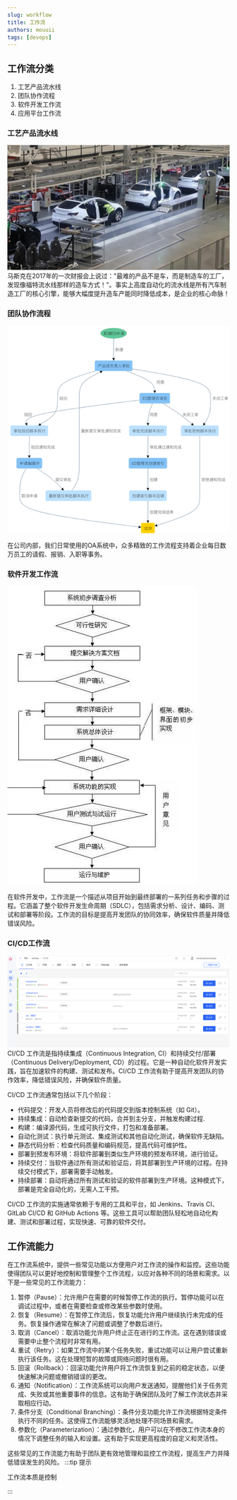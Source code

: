 ```yaml
---
slug: workflow
title: 工作流
authors: mouuii
tags: [devops]
---
```

## 工作流分类
1. 工艺产品流水线
2. 团队协作流程
3. 软件开发工作流
4. 应用平台工作流

### 工艺产品流水线
![](https://raw.githubusercontent.com/mouuii/picture/master/20230425112320.png)
马斯克在2017年的一次财报会上说过："最难的产品不是车，而是制造车的工厂，发现像福特流水线那样的造车方式！"。事实上高度自动化的流水线是所有汽车制造工厂的核心引擎，能够大幅度提升造车产能同时降低成本，是企业的核心命脉！

### 团队协作流程

![](https://raw.githubusercontent.com/mouuii/picture/master/11385343fbf2b211f1c2d1c6508d62310dd78e64.png%40f_auto)

在公司内部，我们日常使用的OA系统中，众多精致的工作流程支持着企业每日数万员工的请假、报销、入职等事务。

### 软件开发工作流
![](https://raw.githubusercontent.com/mouuii/picture/master/u%3D656443859%2C3865013807%26fm%3D253%26fmt%3Dauto%26app%3D138%26f%3DJPEG)

在软件开发中，工作流是一个描述从项目开始到最终部署的一系列任务和步骤的过程。它涵盖了整个软件开发生命周期（SDLC），包括需求分析、设计、编码、测试和部署等阶段。工作流的目标是提高开发团队的协同效率，确保软件质量并降低错误风险。

### CI/CD工作流
![](https://raw.githubusercontent.com/mouuii/picture/master/%E6%88%AA%E5%B1%8F2023-04-23%20%E4%B8%8B%E5%8D%886.14.13.png)
CI/CD 工作流是指持续集成（Continuous Integration, CI）和持续交付/部署（Continuous Delivery/Deployment, CD）的过程。它是一种自动化软件开发实践，旨在加速软件的构建、测试和发布。CI/CD 工作流有助于提高开发团队的协作效率，降低错误风险，并确保软件质量。

CI/CD 工作流通常包括以下几个阶段：

- 代码提交：开发人员将修改后的代码提交到版本控制系统（如 Git）。   
- 持续集成：自动检查新提交的代码，合并到主分支，并触发构建过程.    
- 构建：编译源代码，生成可执行文件，打包和准备部署。  
- 自动化测试：执行单元测试、集成测试和其他自动化测试，确保软件无缺陷。  
- 静态代码分析：检查代码质量和编码规范，提高代码可维护性。  
- 部署到预发布环境：将软件部署到类似生产环境的预发布环境，进行验证。  
- 持续交付：当软件通过所有测试和验证后，将其部署到生产环境的过程。在持续交付模式下，部署需要手动触发。  
- 持续部署：自动将通过所有测试和验证的软件部署到生产环境。这种模式下，部署是完全自动化的，无需人工干预。 

CI/CD 工作流的实施通常依赖于专用的工具和平台，如 Jenkins、Travis CI、GitLab CI/CD 和 GitHub Actions 等。这些工具可以帮助团队轻松地自动化构建、测试和部署过程，实现快速、可靠的软件交付。


## 工作流能力

在工作流系统中，提供一些常见功能以方便用户对工作流的操作和监控。这些功能使得团队可以更好地控制和管理整个工作流程，以应对各种不同的场景和需求。以下是一些常见的工作流能力：

1. 暂停（Pause）：允许用户在需要的时候暂停工作流的执行。暂停功能可以在调试过程中，或者在需要检查或修改某些参数时使用。
2. 恢复（Resume）：在暂停工作流后，恢复功能允许用户继续执行未完成的任务。恢复操作通常在解决了问题或调整了参数后进行。
3. 取消（Cancel）：取消功能允许用户终止正在进行的工作流。这在遇到错误或需要中止整个流程时非常有用。
4. 重试（Retry）：如果工作流中的某个任务失败，重试功能可以让用户尝试重新执行该任务。这在处理短暂的故障或网络问题时很有用。
5. 回滚（Rollback）：回滚功能允许用户将工作流恢复到之前的稳定状态，以便快速解决问题或撤销错误的更改。
6. 通知（Notification）：工作流系统可以向用户发送通知，提醒他们关于任务完成、失败或其他重要事件的信息。这有助于确保团队及时了解工作流状态并采取相应行动。
7. 条件分支（Conditional Branching）：条件分支功能允许工作流根据特定条件执行不同的任务。这使得工作流能够灵活地处理不同场景和需求。
8. 参数化（Parameterization）：通过参数化，用户可以在不修改工作流本身的情况下调整任务的输入和设置。这有助于实现更高程度的自定义和灵活性。

这些常见的工作流能力有助于团队更有效地管理和监控工作流程，提高生产力并降低错误发生的风险。
:::tip 提示

工作流本质是控制

:::

